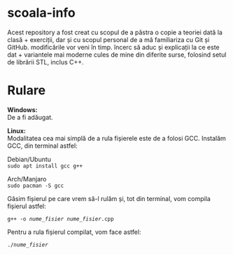 # scoala-info

Acest repository a fost creat cu scopul de a păstra o copie a teoriei dată la clasă + exerciții, dar și cu scopul personal de a mă familiariza cu Git și GitHub.
modificările vor veni în timp. încerc să aduc și explicații la ce este dat + variantele mai moderne cules de mine din diferite surse, folosind setul de librării STL, inclus C++.

# Rulare

**Windows:**<br>
De a fi adăugat.

**Linux:** <br>
Modalitatea cea mai simplă de a rula fișierele este de a folosi GCC. Instalăm GCC, din terminal astfel:<br>

Debian/Ubuntu
<br>
<code>sudo apt install gcc g++</code>

Arch/Manjaro
<br>
<code>sudo pacman -S gcc</code>

Găsim fișierul pe care vrem să-l rulăm și, tot din terminal, vom compila fișierul astfel:

<code>g++ -o *nume_fisier* *nume_fisier*.cpp</code>

Pentru a rula fișierul compilat, vom face astfel:

<code>./*nume_fisier*</code>
